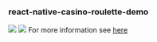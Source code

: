 ### react-native-casino-roulette-demo

![](https://cdn.rawgit.com/DKbyo/react-native-roulette-casino-demo/711e0cc2/demo.gif)
![](https://cdn.rawgit.com/DKbyo/react-native-roulette-casino-demo/5302dff3/demo.png)
For more information see [here](https://github.com/DKbyo/react-native-casino-roulette)
